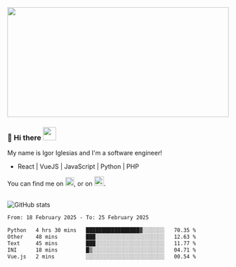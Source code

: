 <img src="https://c.tenor.com/KjVxfRrrncUAAAAd/matrix.gif" width="100%" height="250px">

### 🔭 Hi there <img src="https://raw.githubusercontent.com/MartinHeinz/MartinHeinz/master/wave.gif" width="30px">


My name is Igor Iglesias and I'm a software engineer!
<br>

<ul>
  <li> React | VueJS | JavaScript | Python | PHP </li>
</ul>
You can find me on <a href="https://twitter.com/IgorIglesias5"><img src="https://i.imgur.com/JLLlB5S.png" width="20px"></a>, or on <a href="https://www.linkedin.com/in/igor-iglesias-62478428/"><img src="https://i.imgur.com/PXyIkWx.png" width="22px"></a>.

<br>
<br>

![GitHub stats](https://github-readme-stats.vercel.app/api?username=igoiglesias&show_icons=true&count_private=true&theme=chartreuse-dark&hide_title=true)

<!--START_SECTION:waka-->

```txt
From: 18 February 2025 - To: 25 February 2025

Python   4 hrs 30 mins   █████████████████▓░░░░░░░   70.35 %
Other    48 mins         ███░░░░░░░░░░░░░░░░░░░░░░   12.63 %
Text     45 mins         ███░░░░░░░░░░░░░░░░░░░░░░   11.77 %
INI      18 mins         █▒░░░░░░░░░░░░░░░░░░░░░░░   04.71 %
Vue.js   2 mins          ░░░░░░░░░░░░░░░░░░░░░░░░░   00.54 %
```

<!--END_SECTION:waka-->
